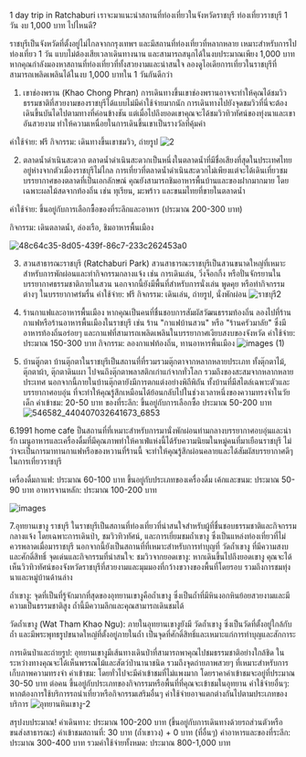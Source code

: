 1 day trip in Ratchaburi
เราจะมาแนะนำสถานที่ท่องเที่ยวในจังหวัดราชบุรี 
ท่องเที่ยวราชบุรี 1 วัน งบ 1,000 บาท ไปไหนดี?

ราชบุรีเป็นจังหวัดที่ตั้งอยู่ไม่ไกลจากกรุงเทพฯ และมีสถานที่ท่องเที่ยวที่หลากหลาย เหมาะสำหรับการไปท่องเที่ยว 1 วัน แบบไม่ต้องเสียเวลาเดินทางนาน และสามารถสนุกได้ในงบประมาณเพียง 1,000 บาท หากคุณกำลังมองหาสถานที่ท่องเที่ยวที่ทั้งสวยงามและน่าสนใจ ลองดูไอเดียการเที่ยวในราชบุรีที่สามารถเพลิดเพลินได้ในงบ 1,000 บาทใน 1 วันกันดีกว่า

1. เขาช่องพราน (Khao Chong Phran)
การเดินทางขึ้นเขาช่องพรานอาจจะทำให้คุณได้ชมวิวธรรมชาติที่สวยงามของราชบุรีได้แบบไม่มีค่าใช้จ่ายมากนัก การเดินทางไปยังจุดชมวิวที่นี่จะต้องเดินขึ้นบันไดไปตามทางที่ค่อนข้างชัน แต่เมื่อไปถึงยอดเขาคุณจะได้ชมวิวทิวทัศน์ของทุ่งนาและเขาอันสวยงาม ทำให้ความเหนื่อยในการเดินขึ้นเขาเป็นรางวัลที่คุ้มค่า

ค่าใช้จ่าย: ฟรี
กิจกรรม: เดินทางขึ้นเขาชมวิว, ถ่ายรูป
![2](https://github.com/user-attachments/assets/3b8a826a-8fdd-41e2-9476-91d185b00bf8)

2. ตลาดน้ำดำเนินสะดวก
ตลาดน้ำดำเนินสะดวกเป็นหนึ่งในตลาดน้ำที่มีชื่อเสียงที่สุดในประเทศไทย อยู่ห่างจากตัวเมืองราชบุรีไม่ไกล การเที่ยวที่ตลาดน้ำดำเนินสะดวกไม่เพียงแต่จะได้เดินเที่ยวชมบรรยากาศของตลาดที่เป็นเอกลักษณ์ คุณยังสามารถชิมอาหารพื้นบ้านและของฝากมากมาย โดยเฉพาะผลไม้สดจากท้องถิ่น เช่น ทุเรียน, มะพร้าว และขนมไทยที่ขายในตลาดน้ำ

ค่าใช้จ่าย: ขึ้นอยู่กับการเลือกซื้อของที่ระลึกและอาหาร (ประมาณ 200-300 บาท)

กิจกรรม: เดินตลาดน้ำ, ล่องเรือ, ชิมอาหารพื้นเมือง

![48c64c35-8d05-439f-86c7-233c262453a0](https://github.com/user-attachments/assets/8111580a-f1b4-44d6-b194-9cb7ed7d9f85)

3. สวนสาธารณะราชบุรี (Ratchaburi Park)
สวนสาธารณะราชบุรีเป็นสวนขนาดใหญ่ที่เหมาะสำหรับการพักผ่อนและทำกิจกรรมกลางแจ้ง เช่น การเดินเล่น, วิ่งจ็อกกิ้ง หรือปั่นจักรยานในบรรยากาศธรรมชาติภายในสวน นอกจากนี้ยังมีพื้นที่สำหรับการนั่งเล่น พูดคุย หรือทำกิจกรรมต่างๆ ในบรรยากาศร่มรื่น
ค่าใช้จ่าย: ฟรี
กิจกรรม: เดินเล่น, ถ่ายรูป, นั่งพักผ่อน
![ราชบุรี2](https://github.com/user-attachments/assets/2ea392c3-1815-4445-9159-878e443fb98c)

4. ร้านกาแฟและอาหารพื้นเมือง
หากคุณเป็นคนที่ชื่นชอบการสัมผัสวัฒนธรรมท้องถิ่น ลองไปที่ร้านกาแฟหรือร้านอาหารพื้นเมืองในราชบุรี เช่น ร้าน "กาแฟบ้านสวน" หรือ "ร้านครัวมาลัย" ซึ่งมีอาหารท้องถิ่นอร่อยๆ และกาแฟที่สามารถเพลิดเพลินในบรรยากาศเงียบสงบของจังหวัด
ค่าใช้จ่าย: ประมาณ 150-300 บาท
กิจกรรม: ลองกาแฟท้องถิ่น, ทานอาหารพื้นเมือง
![images (1)](https://github.com/user-attachments/assets/9a32f499-bbc1-4d5d-b21c-5a1b2646607c)

5. บ้านตู๊กตา
บ้านตุ๊กตาในราชบุรีเป็นสถานที่ที่รวมรวมตุ๊กตาจากหลากหลายประเภท ทั้งตุ๊กตาไม้, ตุ๊กตาผ้า, ตุ๊กตาดินเผา ไปจนถึงตุ๊กตาพลาสติกเก่าแก่จากทั่วโลก รวมถึงของสะสมจากหลากหลายประเทศ นอกจากนี้ภายในบ้านตุ๊กตายังมีการตกแต่งอย่างพิถีพิถัน ทั้งบ้านที่มีสไตล์เฉพาะตัวและบรรยากาศอบอุ่น ที่จะทำให้คุณรู้สึกเหมือนได้ย้อนกลับไปในช่วงเวลาหนึ่งของความทรงจำในวัยเด็ก
ค่าเข้าชม: 20-50 บาท
ของที่ระลึก: ขึ้นอยู่กับการเลือกซื้อ ประมาณ 50-200 บาท
![546582_440407032641673_6853](https://github.com/user-attachments/assets/f319e785-3f25-4528-99e5-9f11e5475020)

6.1991 home cafe
ป็นสถานที่ที่เหมาะสำหรับการมานั่งพักผ่อนท่ามกลางบรรยากาศอบอุ่นและน่ารัก เมนูอาหารและเครื่องดื่มที่มีคุณภาพทำให้คาเฟ่แห่งนี้ได้รับความนิยมในหมู่คนที่มาเยือนราชบุรี ไม่ว่าจะเป็นการมาทานกาแฟหรือของหวานที่ร้านนี้ จะทำให้คุณรู้สึกผ่อนคลายและได้สัมผัสบรรยากาศดีๆ ในการเที่ยวราชบุรี

เครื่องดื่มกาแฟ: ประมาณ 60-100 บาท ขึ้นอยู่กับประเภทของเครื่องดื่ม
เค้กและขนม: ประมาณ 50-90 บาท
อาหารจานหลัก: ประมาณ 100-200 บาท

![images](https://github.com/user-attachments/assets/75300344-75ba-487a-bbca-6d4000ab9f49)

7.อุทยานเขางู ราชบุรี
 ในราชบุรีเป็นสถานที่ท่องเที่ยวที่น่าสนใจสำหรับผู้ที่ชื่นชอบธรรมชาติและกิจกรรมกลางแจ้ง โดยเฉพาะการเดินป่า, ชมวิวทิวทัศน์, และการเยี่ยมชมถ้ำเขางู ซึ่งเป็นแหล่งท่องเที่ยวที่ไม่ควรพลาดเมื่อมาราชบุรี นอกจากนี้ยังเป็นสถานที่ที่เหมาะสำหรับการทำบุญที่ วัดถ้ำเขางู ที่มีความสงบและศักดิ์สิทธิ์
จุดเด่นและกิจกรรมที่น่าสนใจ:
ชมวิวจากยอดเขางู: หากเดินขึ้นไปถึงยอดเขางู คุณจะได้เห็นวิวทิวทัศน์ของจังหวัดราชบุรีที่สวยงามและมุมมองที่กว้างขวางของพื้นที่โดยรอบ รวมถึงการชมทุ่งนาและหมู่บ้านด้านล่าง

ถ้ำเขางู: จุดที่เป็นที่รู้จักมากที่สุดของอุทยานเขางูคือถ้ำเขางู ซึ่งเป็นถ้ำที่มีหินงอกหินย้อยสวยงามและมีความเป็นธรรมชาติสูง ถ้ำนี้มีความลึกและคุณสามารถเดินชมได้

วัดถ้ำเขางู (Wat Tham Khao Ngu): ภายในอุทยานเขางูยังมี วัดถ้ำเขางู ซึ่งเป็นวัดที่ตั้งอยู่ใกล้กับถ้ำ และมีพระพุทธรูปขนาดใหญ่ที่ตั้งอยู่ภายในถ้ำ เป็นจุดที่ศักดิ์สิทธิ์และเหมาะแก่การทำบุญและสักการะ

การเดินป่าและถ่ายรูป: อุทยานเขางูมีเส้นทางเดินป่าที่สามารถพาคุณไปชมธรรมชาติอย่างใกล้ชิด ในระหว่างทางคุณจะได้เห็นพรรณไม้และสัตว์ป่านานาชนิด รวมถึงจุดถ่ายภาพสวยๆ ที่เหมาะสำหรับการเก็บภาพความทรงจำ
ค่าเข้าชม: โดยทั่วไปจะมีค่าเข้าชมที่ไม่แพงมาก โดยราคาค่าเข้าชมจะอยู่ที่ประมาณ 30-50 บาท ต่อคน ขึ้นอยู่กับประเภทของกิจกรรมหรือพื้นที่ที่คุณจะเข้าชมในอุทยาน
ค่าใช้จ่ายอื่นๆ: หากต้องการใช้บริการรถนำเที่ยวหรือกิจกรรมเสริมอื่นๆ ค่าใช้จ่ายอาจแตกต่างกันไปตามประเภทของบริการ
![อุทยานหินเขางู-2](https://github.com/user-attachments/assets/1abe1292-aee3-4faa-81d2-0f10bd42d97a)


สรุปงบประมาณ!
ค่าเดินทาง: ประมาณ 100-200 บาท (ขึ้นอยู่กับการเดินทางด้วยรถส่วนตัวหรือขนส่งสาธารณะ)
ค่าเข้าชมสถานที่: 30 บาท (ถ้ำเขาวง) + 0 บาท (ที่อื่นๆ)
ค่าอาหารและของที่ระลึก: ประมาณ 300-400 บาท
รวมค่าใช้จ่ายทั้งหมด: ประมาณ 800-1,000 บาท